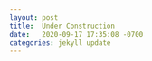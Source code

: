 ```yaml
---
layout: post
title:  Under Construction
date:   2020-09-17 17:35:08 -0700
categories: jekyll update
---
```



[jekyll-docs]: https://jekyllrb.com/docs/home
[jekyll-gh]:   https://github.com/jekyll/jekyll
[jekyll-talk]: https://talk.jekyllrb.com/
